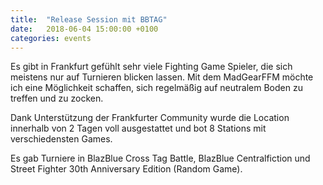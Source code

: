 ```yaml
---
title:  "Release Session mit BBTAG"
date:   2018-06-04 15:00:00 +0100
categories: events
---
```


Es gibt in Frankfurt gefühlt sehr viele Fighting Game Spieler, die sich meistens nur auf Turnieren blicken lassen. Mit dem MadGearFFM möchte ich eine Möglichkeit schaffen, sich regelmäßig auf neutralem Boden zu treffen und zu zocken.

Dank Unterstützung der Frankfurter Community wurde die Location innerhalb von 2 Tagen voll ausgestattet und bot 8 Stations mit verschiedensten Games.

Es gab Turniere in BlazBlue Cross Tag Battle, BlazBlue Centralfiction und Street Fighter 30th Anniversary Edition (Random Game).
